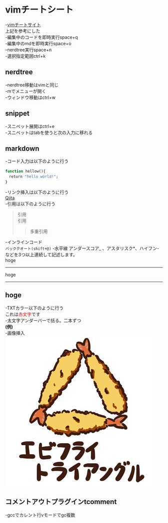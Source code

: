 # vimチートシート
-[vimチートサイト](https://vim.rtorr.com/lang/ja/)<br>
上記を参考にした<br>
-編集中のコードを即時実行space+q<br>
-編集中のmdを即時実行space+o<br>
-nerdtree実行space+n<br>
-選択指定範囲ctrl+k<br> 
## nerdtree
-nerdtree移動はvimと同じ<br>
-mでメニューが開く<br>
-ウィンドウ移動はctrl+w<br>

## snippet
-スニペット展開はctrl+e<br>
-スニペットはtabを使うと次の入力に移れる<br>

## markdown
-コード入力は以下のように行う<br>
```php
function hellow(){
　return "hello world!";
}
```
-リンク挿入は以下のように行う<br>
[Qiita](http://qiita.com/)<br>
-引用は以下のように行う<br>
> 引用  
> 引用
>> 多重引用

-インラインコード<br>
`バッククオート(shift+@)` 
-水平線
アンダースコア_ 、アスタリスク*、ハイフン-などを3つ以上連続して記述します。<br>
hoge
***
hoge
___
hoge
---
-TXTカラー以下のように行う<br>
これは<span style="color: red; ">赤文字</span>です<br>
-太文字アンダーバーで括る。二本ずつ<br>
__(例)__<br>
-画像挿入<br>
![エビフライトライアングル](687474703a2f2f692e696d6775722e636f6d2f4a6a7773632e6a7067.jpeg)<br>
## コメントアウトプラグインtcomment<br>
-gccでカレント行vモードでgc複数<br>
